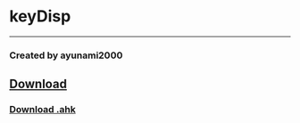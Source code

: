 # keyDisp
---
### Created by ayunami2000

## [Download](keyDisp.exe)
### [Download .ahk](keyDisp.ahk)
